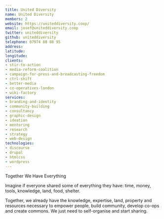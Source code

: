 ```yaml
---
title: United Diversity
name: United Diversity
members: 2
website: https://uniteddiversity.coop/
email: josef@uniteddiversity.coop
twitter: uniteddiversity
github: uniteddiversity
telephone: 07974 88 88 95
address:
latitude:
longitude:
clients:
- stir-to-action
- media-reform-coalition
- campaign-for-press-and-broadcasting-freedom
- ctrl-shift
- better-media
- co-operatives-london
- wiki-factory
services:
- branding-and-identity
- community-building
- consultancy
- graphic-design
- ideation
- mentoring
- research
- strategy
- web-design
technologies:
- discourse
- drupal
- htmlcss
- wordpress
---
```


Together We Have Everything

Imagine if everyone shared some of everything they have: time, money, tools, knowledge, land, food, shelter.

Together, we already have the knowledge, expertise, land, property and resources necessary to empower people, build community, develop co-ops and create commons. We just need to self-organise and start sharing.
